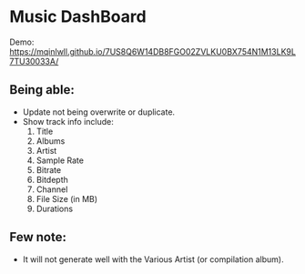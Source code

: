 # Music DashBoard

Demo: https://mqinlwll.github.io/7US8Q6W14DB8FGO02ZVLKU0BX754N1M13LK9L7TU30033A/

## Being able:
- Update not being overwrite or duplicate.
- Show track info include:
	1. Title
	2. Albums
	3. Artist
	4. Sample Rate
	5. Bitrate
	6. Bitdepth
	7. Channel
	8. File Size (in MB)
	9. Durations
## Few note:
- It will not generate well with the Various Artist (or compilation album).
